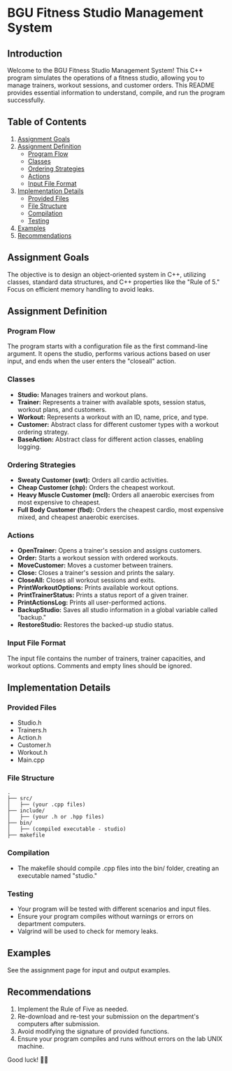 # BGU Fitness Studio Management System

## Introduction

Welcome to the BGU Fitness Studio Management System! This C++ program simulates the operations of a fitness studio, allowing you to manage trainers, workout sessions, and customer orders. This README provides essential information to understand, compile, and run the program successfully.

## Table of Contents

1. [Assignment Goals](#assignment-goals)
2. [Assignment Definition](#assignment-definition)
   - [Program Flow](#program-flow)
   - [Classes](#classes)
   - [Ordering Strategies](#ordering-strategies)
   - [Actions](#actions)
   - [Input File Format](#input-file-format)
3. [Implementation Details](#implementation-details)
   - [Provided Files](#provided-files)
   - [File Structure](#file-structure)
   - [Compilation](#compilation)
   - [Testing](#testing)
4. [Examples](#examples)
5. [Recommendations](#recommendations)

## Assignment Goals

The objective is to design an object-oriented system in C++, utilizing classes, standard data structures, and C++ properties like the "Rule of 5." Focus on efficient memory handling to avoid leaks.

## Assignment Definition

### Program Flow

The program starts with a configuration file as the first command-line argument. It opens the studio, performs various actions based on user input, and ends when the user enters the "closeall" action.

### Classes

- **Studio:** Manages trainers and workout plans.
- **Trainer:** Represents a trainer with available spots, session status, workout plans, and customers.
- **Workout:** Represents a workout with an ID, name, price, and type.
- **Customer:** Abstract class for different customer types with a workout ordering strategy.
- **BaseAction:** Abstract class for different action classes, enabling logging.

### Ordering Strategies

- **Sweaty Customer (swt):** Orders all cardio activities.
- **Cheap Customer (chp):** Orders the cheapest workout.
- **Heavy Muscle Customer (mcl):** Orders all anaerobic exercises from most expensive to cheapest.
- **Full Body Customer (fbd):** Orders the cheapest cardio, most expensive mixed, and cheapest anaerobic exercises.

### Actions

- **OpenTrainer:** Opens a trainer's session and assigns customers.
- **Order:** Starts a workout session with ordered workouts.
- **MoveCustomer:** Moves a customer between trainers.
- **Close:** Closes a trainer's session and prints the salary.
- **CloseAll:** Closes all workout sessions and exits.
- **PrintWorkoutOptions:** Prints available workout options.
- **PrintTrainerStatus:** Prints a status report of a given trainer.
- **PrintActionsLog:** Prints all user-performed actions.
- **BackupStudio:** Saves all studio information in a global variable called "backup."
- **RestoreStudio:** Restores the backed-up studio status.

### Input File Format

The input file contains the number of trainers, trainer capacities, and workout options. Comments and empty lines should be ignored.

## Implementation Details

### Provided Files

- Studio.h
- Trainers.h
- Action.h
- Customer.h
- Workout.h
- Main.cpp

### File Structure

```plaintext
.
├── src/
│   ├── (your .cpp files)
├── include/
│   ├── (your .h or .hpp files)
├── bin/
│   ├── (compiled executable - studio)
├── makefile
```

### Compilation

- The makefile should compile .cpp files into the bin/ folder, creating an executable named "studio."

### Testing

- Your program will be tested with different scenarios and input files.
- Ensure your program compiles without warnings or errors on department computers.
- Valgrind will be used to check for memory leaks.

## Examples

See the assignment page for input and output examples.

## Recommendations

1. Implement the Rule of Five as needed.
2. Re-download and re-test your submission on the department's computers after submission.
3. Avoid modifying the signature of provided functions.
4. Ensure your program compiles and runs without errors on the lab UNIX machine.

Good luck! 🏋️‍♂️
